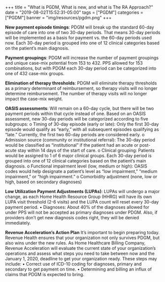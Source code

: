 +++
title = "What is PGDM, What is new, and what is The RA Approach?"
date = "2019-08-02T15:52:31-05:00"
tags = ["PGDM"]
categories = ["PGDM"]
banner = "img/resources/pgdm.png"
+++

**New payment episode timings**: PDGM will break up the standard 60-day episode of care into one of two 30-day periods. That means 30-day periods will be implemented as a basis for payment vs. the 60-day periods used now. Each 30-day period is grouped into one of 12 clinical categories based on the patient’s main diagnosis.

**Payment groupings**: PDGM will increase the number of payment groupings and unique case-mix potential from 153 to 432. PPS allowed for 153 combinations, but with PDGM each 30-day period can be categorized into one of 432 case-mix groups.

**Elimination of therapy thresholds**: PDGM will eliminate therapy thresholds as a primary determinant of reimbursement, so therapy visits will no longer determine reimbursement. The number of therapy visits will no longer impact the case-mix weight.

**OASIS assessments**: Will remain on a 60-day cycle, but there will be two payment periods within that cycle instead of one. Based on an OASIS assessment, new 30-day periods will be categorized according to five subgroups:
o	Timing of 30-day episode (early or late): Only the first 30-day episode would qualify as “early,” with all subsequent episodes qualifying as “late.” Currently, the first two 60-day periods are considered early.
o	Admission source (community or institutional referral): The 30-day period would be classified as “institutional” if the patient had an acute or post-acute stay within 14 days of the start of care.
o	Clinical grouping: Patients would be assigned to 1 of 6 major clinical groups. Each 30-day period is grouped into one of 12 clinical categories based on the patient’s main diagnosis.
o	Functional impairment level (low, medium or high): OASIS codes would help designate a patient’s level as “low impairment,” “medium impairment,” or “high impairment.”
o	Comorbidity adjustment (none, low or high, based on secondary diagnoses)

**Low Utilization Payment Adjustments (LUPAs)**: LUPAs will undergo a major change, as each Home Health Resource Group (HHRG) will have its own LUPA visit threshold (2-6 visits) and the LUPA count will reset every 30-day payment period.
•	Diagnoses: About 40% of the diagnoses allowed for under PPS will not be accepted as primary diagnoses under PDGM. Also, if providers don’t get new diagnosis codes right, they will be denied immediately.

**Revenue Acceleration’s Action Plan**
It’s important to begin preparing today. Revenue Health ensures that your organization not only survives PDGM, but also wins under the new rules. As Home Healthcare Billing Company, Revenue Acceleration will evaluate the current state of your organization’s operations and assess what steps you need to take between now and the January 1, 2020, deadline to get your organization ready. These steps may include:
•	Correct use of ICD-10 coding for diagnoses, primary and secondary to get payment on time.
•	Determining and billing an influx of claims that PDGM is expected to bring.
